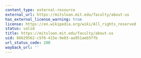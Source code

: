 ```yaml
---
content_type: external-resource
external_url: https://mitsloan.mit.edu/faculty/about-us
has_external_license_warning: true
license: https://en.wikipedia.org/wiki/All_rights_reserved
status: valid
title: https://mitsloan.mit.edu/faculty/about-us
uid: 86629562-c5f6-415e-9e03-aa951aeb5ffb
url_status_code: 200
wayback_url: ''
---
```

